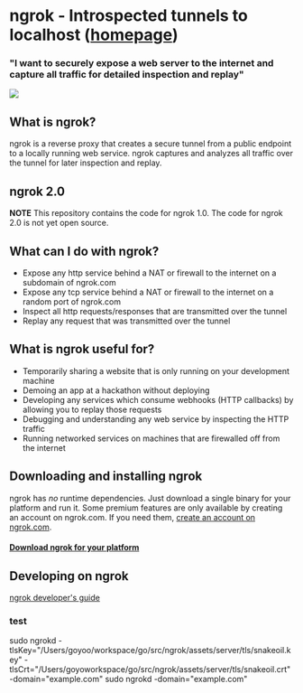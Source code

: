 # ngrok - Introspected tunnels to localhost ([homepage](https://ngrok.com))
### "I want to securely expose a web server to the internet and capture all traffic for detailed inspection and replay"
![](https://ngrok.com/static/img/overview.png)

## What is ngrok?
ngrok is a reverse proxy that creates a secure tunnel from a public endpoint to a locally running web service.
ngrok captures and analyzes all traffic over the tunnel for later inspection and replay.

## ngrok 2.0
**NOTE** This repository contains the code for ngrok 1.0. The code for ngrok 2.0 is not yet open source.

## What can I do with ngrok?
- Expose any http service behind a NAT or firewall to the internet on a subdomain of ngrok.com
- Expose any tcp service behind a NAT or firewall to the internet on a random port of ngrok.com
- Inspect all http requests/responses that are transmitted over the tunnel
- Replay any request that was transmitted over the tunnel


## What is ngrok useful for?
- Temporarily sharing a website that is only running on your development machine
- Demoing an app at a hackathon without deploying
- Developing any services which consume webhooks (HTTP callbacks) by allowing you to replay those requests
- Debugging and understanding any web service by inspecting the HTTP traffic
- Running networked services on machines that are firewalled off from the internet


## Downloading and installing ngrok
ngrok has _no_ runtime dependencies. Just download a single binary for your platform and run it. Some premium features
are only available by creating an account on ngrok.com. If you need them, [create an account on ngrok.com](https://ngrok.com/signup).

#### [Download ngrok for your platform](https://ngrok.com/download)

## Developing on ngrok
[ngrok developer's guide](docs/DEVELOPMENT.md)


### test

sudo ngrokd -tlsKey="/Users/goyoo/workspace/go/src/ngrok/assets/server/tls/snakeoil.key" -tlsCrt="/Users/goyoworkspace/go/src/ngrok/assets/server/tls/snakeoil.crt" -domain="example.com"
sudo ngrokd -domain="example.com"
